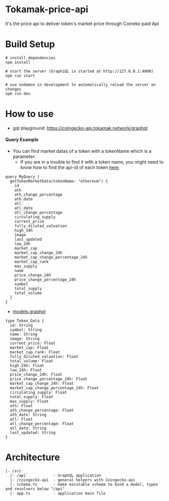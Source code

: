 # Tokamak-price-api
It's the price api to deliver token's market price through Coineko paid Api

# Build Setup
```
# install dependencies
npm install

# start the server (GraphiQL is started at http://127.0.0.1:4000)
npm run start

# use nodemon in development to automatically reload the server on changes
npm run dev
```

# How to use
* gql playground: https://coingecko-api.tokamak.network/graphql

#### Query Example
* You can find market datas of a token with a tokenName which is a parameter.
    * If you are in a trouble to find it with a token name, you might need to know how to find the api-id of each token [here](https://apiguide.coingecko.com/getting-started/10-min-tutorial-guide/1-get-data-by-id-or-address).

```
query MyQuery {
  getTokenMarketData(tokenName: "ethereum") {
    id
    ath
    ath_change_percentage
    ath_date
    atl
    atl_date
    atl_change_percentage
    circulating_supply
    current_price
    fully_diluted_valuation
    high_24h
    image
    last_updated
    low_24h
    market_cap
    market_cap_change_24h
    market_cap_change_percentage_24h
    market_cap_rank
    max_supply
    name
    price_change_24h
    price_change_percentage_24h
    symbol
    total_supply
    total_volume
  }
}
```

- [models.graphql](https://github.com/tokamak-network/tokamak-price-api/blob/main/src/api/models.graphql)
```
type Token_Data {
  id: String
  symbol: String
  name: String
  image: String
  current_price: Float
  market_cap: Float
  market_cap_rank: Float
  fully_diluted_valuation: Float
  total_volume: Float
  high_24h: Float
  low_24h: Float
  price_change_24h: Float
  price_change_percentage_24h: Float
  market_cap_change_24h: Float
  market_cap_change_percentage_24h: Float
  circulating_supply: Float
  total_supply: Float
  max_supply: Float
  ath: Float
  ath_change_percentage: Float
  ath_date: String
  atl: Float
  atl_change_percentage: Float
  atl_date: String
  last_updated: String
}
```

# Architecture
```
|- /src
  |- /api`           - GraphQL application
  |- /coingecko-api  - general helpers with Coingecko-api  
  |- schema.ts       - make excutable schema to bind a model, types and resolvers below "/api"
  |- app.ts          - application main file
```
